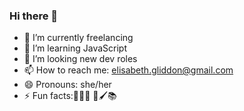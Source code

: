 ### Hi there 👋


- 🔭 I’m currently freelancing 
- 🌱 I’m learning JavaScript
- 🤔 I’m looking new dev roles
- 📫 How to reach me: elisabeth.gliddon@gmail.com
- 😄 Pronouns: she/her
- ⚡ Fun facts:🧘‍♀️🌱 🎨🖌️📚


